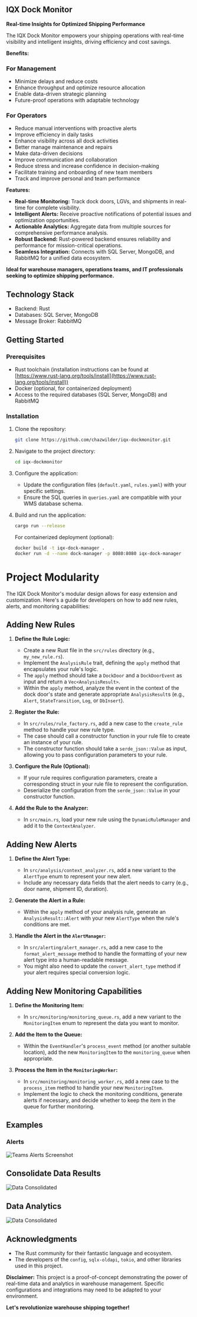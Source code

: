 ## IQX Dock Monitor

**Real-time Insights for Optimized Shipping Performance**

The IQX Dock Monitor empowers your shipping operations with real-time visibility and intelligent insights, driving efficiency and cost savings.

**Benefits:**

### For Management
- Minimize delays and reduce costs
- Enhance throughput and optimize resource allocation
- Enable data-driven strategic planning
- Future-proof operations with adaptable technology

### For Operators
- Reduce manual interventions with proactive alerts
- Improve efficiency in daily tasks
- Enhance visibility across all dock activities
- Better manage maintenance and repairs
- Make data-driven decisions
- Improve communication and collaboration
- Reduce stress and increase confidence in decision-making
- Facilitate training and onboarding of new team members
- Track and improve personal and team performance

**Features:**

* **Real-time Monitoring:** Track dock doors, LGVs, and shipments in real-time for complete visibility.
* **Intelligent Alerts:** Receive proactive notifications of potential issues and optimization opportunities.
* **Actionable Analytics:** Aggregate data from multiple sources for comprehensive performance analysis.
* **Robust Backend:** Rust-powered backend ensures reliability and performance for mission-critical operations.
* **Seamless Integration:** Connects with SQL Server, MongoDB, and RabbitMQ for a unified data ecosystem.

**Ideal for warehouse managers, operations teams, and IT professionals seeking to optimize shipping performance.**

## Technology Stack

- Backend: Rust
- Databases: SQL Server, MongoDB
- Message Broker: RabbitMQ

## Getting Started

### Prerequisites

* Rust toolchain (installation instructions can be found at [https://www.rust-lang.org/tools/install](https://www.rust-lang.org/tools/install))
* Docker (optional, for containerized deployment)
* Access to the required databases (SQL Server, MongoDB) and RabbitMQ

### Installation

1. Clone the repository:

   ```bash
   git clone https://github.com/chazwilder/iqx-dockmonitor.git
   ```

2. Navigate to the project directory:

   ```bash
   cd iqx-dockmonitor
   ```

3. Configure the application:

   * Update the configuration files (`default.yaml`, `rules.yaml`) with your specific settings.
   * Ensure the SQL queries in `queries.yaml` are compatible with your WMS database schema.

4. Build and run the application:

   ```bash
   cargo run --release
   ```

   For containerized deployment (optional):

   ```bash
   docker build -t iqx-dock-manager .
   docker run -d --name dock-manager -p 8080:8080 iqx-dock-manager
   ```

# Project Modularity

The IQX Dock Monitor's modular design allows for easy extension and customization. Here's a guide for developers on how to add new rules, alerts, and monitoring capabilities:

## Adding New Rules

1. **Define the Rule Logic:**
   - Create a new Rust file in the `src/rules` directory (e.g., `my_new_rule.rs`).
   - Implement the `AnalysisRule` trait, defining the `apply` method that encapsulates your rule's logic.
   - The `apply` method should take a `DockDoor` and a `DockDoorEvent` as input and return a `Vec<AnalysisResult>`.
   - Within the `apply` method, analyze the event in the context of the dock door's state and generate appropriate `AnalysisResult`s (e.g., `Alert`, `StateTransition`, `Log`, or `DbInsert`).

2. **Register the Rule:**
   - In `src/rules/rule_factory.rs`, add a new case to the `create_rule` method to handle your new rule type.
   - The case should call a constructor function in your rule file to create an instance of your rule.
   - The constructor function should take a `serde_json::Value` as input, allowing you to pass configuration parameters to your rule.

3. **Configure the Rule (Optional):**
   - If your rule requires configuration parameters, create a corresponding struct in your rule file to represent the configuration.
   - Deserialize the configuration from the `serde_json::Value` in your constructor function.

4. **Add the Rule to the Analyzer:**
   - In `src/main.rs`, load your new rule using the `DynamicRuleManager` and add it to the `ContextAnalyzer`.

## Adding New Alerts

1. **Define the Alert Type:**
   - In `src/analysis/context_analyzer.rs`, add a new variant to the `AlertType` enum to represent your new alert.
   - Include any necessary data fields that the alert needs to carry (e.g., door name, shipment ID, duration).

2. **Generate the Alert in a Rule:**
   - Within the `apply` method of your analysis rule, generate an `AnalysisResult::Alert` with your new `AlertType` when the rule's conditions are met.

3. **Handle the Alert in the `AlertManager`:**
   - In `src/alerting/alert_manager.rs`, add a new case to the `format_alert_message` method to handle the formatting of your new alert type into a human-readable message.
   - You might also need to update the `convert_alert_type` method if your alert requires special conversion logic.

## Adding New Monitoring Capabilities

1. **Define the Monitoring Item:**
   - In `src/monitoring/monitoring_queue.rs`, add a new variant to the `MonitoringItem` enum to represent the data you want to monitor.

2. **Add the Item to the Queue:**
   - Within the `EventHandler`'s `process_event` method (or another suitable location), add the new `MonitoringItem` to the `monitoring_queue` when appropriate.

3. **Process the Item in the `MonitoringWorker`:**
   - In `src/monitoring/monitoring_worker.rs`, add a new case to the `process_item` method to handle your new `MonitoringItem`.
   - Implement the logic to check the monitoring conditions, generate alerts if necessary, and decide whether to keep the item in the queue for further monitoring.

## Examples
### Alerts
![Teams Alerts Screenshot](assets/teams.png)

## Consolidate Data Results
![Data Consolidated](assets/ConsolidatedData.png)

## Data Analytics
![Data Consolidated](assets/charts.png)

## Acknowledgments

* The Rust community for their fantastic language and ecosystem.
* The developers of the `config`, `sqlx-oldapi`, `tokio`, and other libraries used in this project.

**Disclaimer:** This project is a proof-of-concept demonstrating the power of real-time data and analytics in warehouse management. Specific configurations and integrations may need to be adapted to your environment.

**Let's revolutionize warehouse shipping together!**



